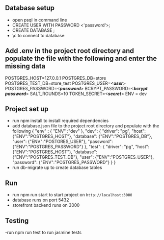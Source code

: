 ## Database setup
- open psql in command line
- CREATE USER <username> WITH PASSWORD <'password'>;
- CREATE DATABASE <database name>;
- \c <database name> to connect to database

## Add .env in the project root directory and populate the file with the following and enter the missing data
POSTGRES_HOST=127.0.0.1
POSTGRES_DB=store
POSTGRES_TEST_DB=store_test
POSTGRES_USER=<***user***>
POSTGRES_PASSWORD=<***password***>
BCRYPT_PASSWORD=<***bcrypt password***>
SALT_ROUNDS=10
TOKEN_SECRET=<***secret***>
ENV = dev


## Project set up
- run npm install to  install required dependencies
- add database.json file to the project root directory and populate with the following 
{
   "env" : {
      "ENV" :"dev"
   },
    "dev": {
      "driver": "pg",
      "host": {"ENV":"POSTGRES_HOST"},
      "database": {"ENV":"POSTGRES_DB"},
      "user": {"ENV":"POSTGRES_USER"},
      "password": {"ENV":"POSTGRES_PASSWORD"}
    },
    "test": {
      "driver": "pg",
      "host": {"ENV":"POSTGRES_HOST"},
      "database": {"ENV":"POSTGRES_TEST_DB"},
      "user": {"ENV":"POSTGRES_USER"},
      "password": {"ENV":"POSTGRES_PASSWORD"}
    }
  }
- run db-migrate up to create database tables

## Run
- run npm run start to start project on ``http://localhost:3000``
- database runs on port 5432
- storefront backend runs on 3000

## Testing
-run npm run test to run jasmine tests